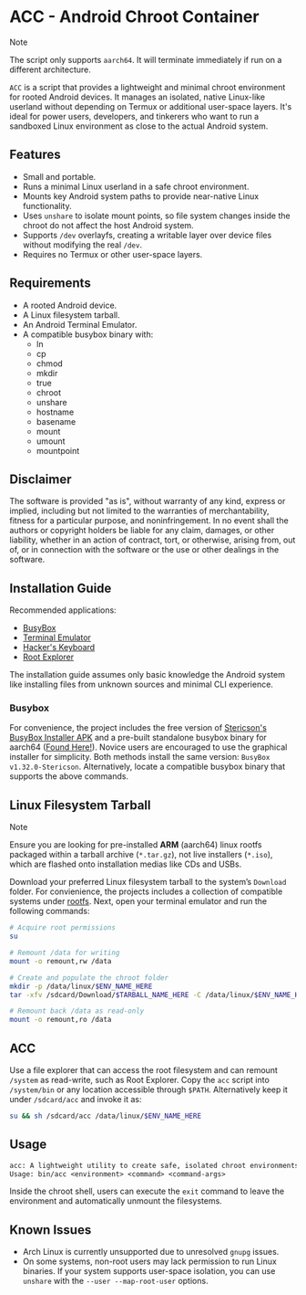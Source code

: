 # ACC - Android Chroot Container

> [!NOTE]
> The script only supports `aarch64`. It will terminate immediately if run on a different architecture.

`ACC` is a script that provides a lightweight and minimal chroot environment for rooted Android devices. It manages an isolated, native Linux-like userland without depending on Termux or additional user-space layers. It's ideal for power users, developers, and tinkerers who want to run a sandboxed Linux environment as close to the actual Android system.

## Features

- Small and portable.
- Runs a minimal Linux userland in a safe chroot environment.
- Mounts key Android system paths to provide near-native Linux functionality.
- Uses `unshare` to isolate mount points, so file system changes inside the chroot do not affect the host Android system.
- Supports `/dev` overlayfs, creating a writable layer over device files without modifying the real `/dev`.
- Requires no Termux or other user-space layers.

## Requirements

- A rooted Android device.
- A Linux filesystem tarball.
- An Android Terminal Emulator.
- A compatible busybox binary with:
  - ln
  - cp
  - chmod
  - mkdir
  - true
  - chroot
  - unshare
  - hostname
  - basename
  - mount
  - umount
  - mountpoint

## Disclaimer

The software is provided "as is", without warranty of any kind, express or implied, including but not limited to the warranties of merchantability, fitness for a particular purpose, and noninfringement. In no event shall the authors or copyright holders be liable for any claim, damages, or other liability, whether in an action of contract, tort, or otherwise, arising from, out of, or in connection with the software or the use or other dealings in the software.

## Installation Guide

Recommended applications:

- [BusyBox](apk/BusyBox.apk)
- [Terminal Emulator](apk/TerminalEmulator.apk)
- [Hacker's Keyboard](apk/HackersKeyboard.apk)
- [Root Explorer](https://play.google.com/store/apps/details?id=com.speedsoftware.rootexplorer&hl=en-US)

The installation guide assumes only basic knowledge the Android system like installing files from unknown sources and minimal CLI experience.

### Busybox

For convenience, the project includes the free version of [Stericson's BusyBox Installer APK](apk/BusyBox.apk) and a pre-built standalone busybox binary for aarch64 ([Found Here!](bin/busybox)). Novice users are encouraged to use the graphical installer for simplicity. Both methods install the same version: `BusyBox v1.32.0-Stericson`. Alternatively, locate a compatible busybox binary that supports the above commands.

## Linux Filesystem Tarball

> [!NOTE]
> Ensure you are looking for pre-installed **ARM** (aarch64) linux rootfs packaged within a tarball archive (`*.tar.gz`), not live installers (`*.iso`), which are flashed onto installation medias like CDs and USBs.

Download your preferred Linux filesystem tarball to the system’s `Download` folder. For convienience, the projects includes a collection of compatible systems under [rootfs](rootfs). Next, open your terminal emulator and run the following commands:

```bash
# Acquire root permissions
su

# Remount /data for writing
mount -o remount,rw /data

# Create and populate the chroot folder
mkdir -p /data/linux/$ENV_NAME_HERE
tar -xfv /sdcard/Download/$TARBALL_NAME_HERE -C /data/linux/$ENV_NAME_HERE

# Remount back /data as read-only
mount -o remount,ro /data
```

## ACC

Use a file explorer that can access the root filesystem and can remount `/system` as read-write, such as Root Explorer. Copy the `acc` script into `/system/bin` or any location accessible through `$PATH`.  Alternatively keep it under `/sdcard/acc` and invoke it as:

```bash
su && sh /sdcard/acc /data/linux/$ENV_NAME_HERE
```

## Usage

```txt
acc: A lightweight utility to create safe, isolated chroot environments.
Usage: bin/acc <environment> <command> <command-args>
```

Inside the chroot shell, users can execute the `exit` command to leave the environment and automatically unmount the filesystems.

## Known Issues

- Arch Linux is currently unsupported due to unresolved `gnupg` issues.
- On some systems, non-root users may lack permission to run Linux binaries. If your system supports user-space isolation, you can use `unshare` with the `--user --map-root-user` options.